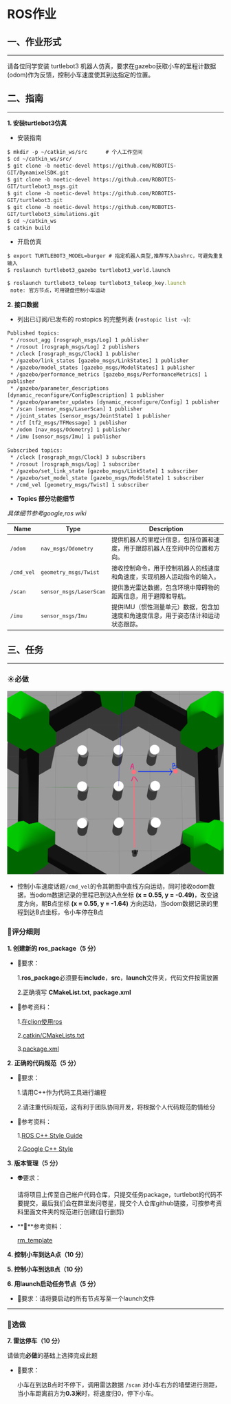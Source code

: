 # ROS作业

## **一、作业形式**

---

请各位同学安装 turtlebot3 机器人仿真，要求在gazebo获取小车的里程计数据(odom)作为反馈，控制小车速度使其到达指定的位置。

## **二、指南**

---

**1. 安装turtlebot3仿真**

- 安装指南

```
$ mkdir -p ~/catkin_ws/src      # 个人工作空间
$ cd ~/catkin_ws/src/
$ git clone -b noetic-devel https://github.com/ROBOTIS-GIT/DynamixelSDK.git
$ git clone -b noetic-devel https://github.com/ROBOTIS-GIT/turtlebot3_msgs.git
$ git clone -b noetic-devel https://github.com/ROBOTIS-GIT/turtlebot3.git
$ git clone -b noetic-devel https://github.com/ROBOTIS-GIT/turtlebot3_simulations.git
$ cd ~/catkin_ws
$ catkin build
```

- 开启仿真

```
$ export TURTLEBOT3_MODEL=burger # 指定机器人类型,推荐写入bashrc，可避免重复输入
$ roslaunch turtlebot3_gazebo turtlebot3_world.launch
```

```jsx
$ roslaunch turtlebot3_teleop turtlebot3_teleop_key.launch
 note: 官方节点，可用键盘控制小车运动
```

**2. 接口数据**

- 列出已订阅/已发布的 rostopics 的完整列表 (`rostopic list -v`):

```
Published topics:
 * /rosout_agg [rosgraph_msgs/Log] 1 publisher
 * /rosout [rosgraph_msgs/Log] 2 publishers
 * /clock [rosgraph_msgs/Clock] 1 publisher
 * /gazebo/link_states [gazebo_msgs/LinkStates] 1 publisher
 * /gazebo/model_states [gazebo_msgs/ModelStates] 1 publisher
 * /gazebo/performance_metrics [gazebo_msgs/PerformanceMetrics] 1 publisher
 * /gazebo/parameter_descriptions [dynamic_reconfigure/ConfigDescription] 1 publisher
 * /gazebo/parameter_updates [dynamic_reconfigure/Config] 1 publisher
 * /scan [sensor_msgs/LaserScan] 1 publisher
 * /joint_states [sensor_msgs/JointState] 1 publisher
 * /tf [tf2_msgs/TFMessage] 1 publisher
 * /odom [nav_msgs/Odometry] 1 publisher
 * /imu [sensor_msgs/Imu] 1 publisher

Subscribed topics:
 * /clock [rosgraph_msgs/Clock] 3 subscribers
 * /rosout [rosgraph_msgs/Log] 1 subscriber
 * /gazebo/set_link_state [gazebo_msgs/LinkState] 1 subscriber
 * /gazebo/set_model_state [gazebo_msgs/ModelState] 1 subscriber
 * /cmd_vel [geometry_msgs/Twist] 1 subscriber
```

- **Topics 部分功能细节**

*具体细节参考google,ros wiki*

| **Name** | **Type** | **Description** |
| --- | --- | --- |
| `/odom` | `nav_msgs/Odometry` | 提供机器人的里程计信息，包括位置和速度，用于跟踪机器人在空间中的位置和方向。 |
| `/cmd_vel` | `geometry_msgs/Twist` | 接收控制命令，用于控制机器人的线速度和角速度，实现机器人运动指令的输入。 |
| `/scan` | `sensor_msgs/LaserScan` | 提供激光雷达数据，包含环境中障碍物的距离信息，用于避障和导航。 |
| `/imu` | `sensor_msgs/Imu` | 提供IMU（惯性测量单元）数据，包含加速度和角速度信息，用于姿态估计和运动状态跟踪。 |

## **三、任务**

---

### ☀️**必做**

![turtle.png](../assets/turtle.png)

- 控制小车速度话题`/cmd_vel`的令其朝图中直线方向运动，同时接收odom数据，当odom数据记录的里程已到达A点坐标
**(x = 0.55, y = -0.49)**，改变速度方向，朝B点坐标 **(x = 0.55, y = -1.64)** 方向运动，当odom数据记录的里程到达B点坐标，令小车停在B点

### 🚵**评分细则**

**1. 创建新的 ros_package（5 分）**

- 🎲要求：
    
    1.**ros_package**必须要有**include**，**src**，**launch**文件夹，代码文件按需放置
    
    2.正确填写 **CMakeList.txt**, **package.xml**
    
- 🔑参考资料：
    
    1.[在clion使用ros](https://blog.csdn.net/qq_37416258/article/details/117082293?fromshare=blogdetail&sharetype=blogdetail&sharerId=117082293&sharerefer=PC&sharesource=weixin_62594540&sharefrom=from_link)
    
    2.[catkin/CMakeLists.txt](http://wiki.ros.org/catkin/CMakeLists.txt)
    
    3.[package.xml](http://wiki.ros.org/catkin/package.xml)
    

**2. 正确的代码规范（5 分）**

- 🥇要求：
    
    1.请用C++作为代码工具进行编程
    
    2.请注重代码规范，这有利于团队协同开发，将根据个人代码规范酌情给分
    
- 🍭参考资料：
    
    1.[ROS C++ Style Guide](http://wiki.ros.org/CppStyleGuide)
    
    2.[Google C++ Style](https://google.github.io/styleguide/cppguide.html)
    

**3. 版本管理（5 分）**

- 👽要求：
    
    请将项目上传至自己帐户代码仓库，只提交任务package，turtlebot的代码不要提交，最后我们会在群里发问卷星，提交个人仓库github链接，可按参考资料里面文件夹的规范进行创建(自行删剪)
    
- **🎒**参考资料：
    
    [rm_template](https://github.com/gdut-dynamic-x/rm_template)
    

**4. 控制小车到达A点（10 分）**

**5. 控制小车到达B点（10 分）**

**6. 用launch启动任务节点（5 分）**

- 🍰要求：请将要启动的所有节点写至一个launch文件

---

### 🌙**选做**

**7. 雷达停车（10 分）**

请做完**必做**的基础上选择完成此题

- 🤌要求：
    
    小车在到达B点时不停下，调用雷达数据 `/scan` 对小车右方的墙壁进行测距，当小车距离前方为**0.3米**时，将速度归0，停下小车。
